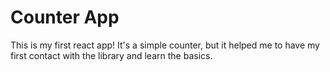 # Counter App

This is my first react app!
It's a simple counter, but it helped me to have my first contact with the library and learn the basics.
